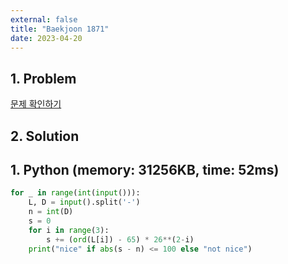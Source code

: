 ```yaml
---
external: false
title: "Baekjoon 1871"
date: 2023-04-20
---
```


## 1. Problem

[문제 확인하기](https://www.acmicpc.net/problem/1871)

## 2. Solution

## 1. Python (memory: 31256KB, time: 52ms)

```python
for _ in range(int(input())):
    L, D = input().split('-')
    n = int(D)
    s = 0
    for i in range(3):
        s += (ord(L[i]) - 65) * 26**(2-i)
    print("nice" if abs(s - n) <= 100 else "not nice")
```

